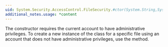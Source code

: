 ```yaml
---
uid: System.Security.AccessControl.FileSecurity.#ctor(System.String,System.Security.AccessControl.AccessControlSections)
additional_notes.usage: *content
---
```


<p>The <xref href="System.Security.AccessControl.FileSecurity.#ctor(System.String,System.Security.AccessControl.AccessControlSections)"></xref> constructor requires the current account to have administrative privileges. To create a new instance of the <xref href="System.Security.AccessControl.FileSecurity"></xref> class for a specific file using an account that does not have administrative privileges, use the <xref href="System.IO.FileStream.GetAccessControl"></xref> method.</p>


